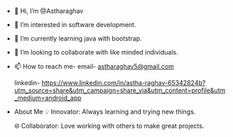 - 👋 Hi, I’m @Astharaghav
- 👀 I’m interested in software development.
- 🌱 I’m currently learning java with bootstrap.
- 💞️ I’m looking to collaborate with like minded individuals.
- 📫 How to reach me-
   email- astharaghav5@gmail.com


   linkedin-  https://www.linkedin.com/in/astha-raghav-65342824b?utm_source=share&utm_campaign=share_via&utm_content=profile&utm_medium=android_app
- About Me
💡 Innovator: Always learning and trying new things.


    🌐 Collaborator: Love working with others to make great projects.


<!---
Astharaghav/Astharaghav is a ✨ special ✨ repository because its `README.md` (this file) appears on your GitHub profile.
You can click the Preview link to take a look at your changes.
--->
